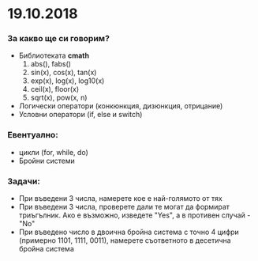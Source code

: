 ﻿# 19.10.2018

### За какво ще си говорим?
* Библиотеката **cmath**
    1. abs(), fabs()
    2. sin(x), cos(x), tan(x)
    3. exp(x), log(x), log10(x)
    4. ceil(x), floor(x)
    5. sqrt(x), pow(x, n)
* Логически оператори (конкюнкция, дизюнкция, отрицание)
* Условни оператори (if, else и switch)

### Евентуално:
* цикли (for, while, do)
* Бройни системи

### Задачи:
* При въведени 3 числа, намерете кое е най-голямото от тях
* При въведени 3 числа, проверете дали те могат да формират триъгълник. Ако е възможно, изведете "Yes", а в противен случай - "No"
* При въведено число в двоична бройна система с точно 4 цифри (примерно 1101, 1111, 0011), намерете съответното в десетична бройна система
